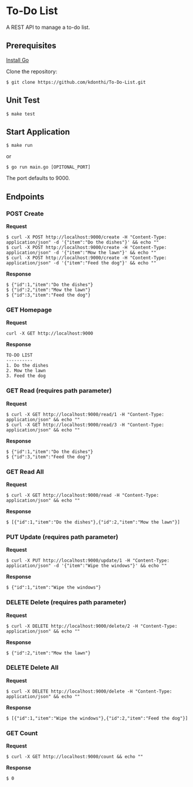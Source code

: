 # To-Do List

A REST API to manage a to-do list.


## Prerequisites

[Install Go](https://go.dev/doc/install)

Clone the repository:

```
$ git clone https://github.com/kdonthi/To-Do-List.git
```

## Unit Test

```
$ make test
```

## Start Application

```
$ make run
```
or 

```
$ go run main.go [OPITONAL_PORT]
```

The port defaults to 9000.

## Endpoints

### POST Create

**Request**
```
$ curl -X POST http://localhost:9000/create -H "Content-Type: application/json" -d '{"item":"Do the dishes"}' && echo ""
$ curl -X POST http://localhost:9000/create -H "Content-Type: application/json" -d '{"item":"Mow the lawn"}' && echo ""
$ curl -X POST http://localhost:9000/create -H "Content-Type: application/json" -d '{"item":"Feed the dog"}' && echo ""
```

**Response**
```
$ {"id":1,"item":"Do the dishes"}
$ {"id":2,"item":"Mow the lawn"}
$ {"id":3,"item":"Feed the dog"}
```

### GET Homepage

**Request**
```
curl -X GET http://localhost:9000
```

**Response**
```
TO-DO LIST
----------
1. Do the dishes
2. Mow the lawn
3. Feed the dog
```

### GET Read (requires path parameter)

**Request**
```
$ curl -X GET http://localhost:9000/read/1 -H "Content-Type: application/json" && echo ""
$ curl -X GET http://localhost:9000/read/3 -H "Content-Type: application/json" && echo ""
```

**Response**
```
$ {"id":1,"item":"Do the dishes"}
$ {"id":3,"item":"Feed the dog"}
```

### GET Read All

**Request**
```
$ curl -X GET http://localhost:9000/read -H "Content-Type: application/json" && echo ""
```

**Response**
```
$ [{"id":1,"item":"Do the dishes"},{"id":2,"item":"Mow the lawn"}]
```

### PUT Update (requires path parameter)

**Request**
```
$ curl -X PUT http://localhost:9000/update/1 -H "Content-Type: application/json" -d '{"item":"Wipe the windows"}' && echo ""
```

**Response**
```
$ {"id":1,"item":"Wipe the windows"}
```

### DELETE Delete (requires path parameter)

**Request**
```
$ curl -X DELETE http://localhost:9000/delete/2 -H "Content-Type: application/json" && echo ""
```

**Response**
```
$ {"id":2,"item":"Mow the lawn"}
```

### DELETE Delete All

**Request**
```
$ curl -X DELETE http://localhost:9000/delete -H "Content-Type: application/json" && echo ""
```

**Response**
```
$ [{"id":1,"item":"Wipe the windows"},{"id":2,"item":"Feed the dog"}]
```

### GET Count

**Request**
```
$ curl -X GET http://localhost:9000/count && echo ""
```

**Response**
```
$ 0
```
